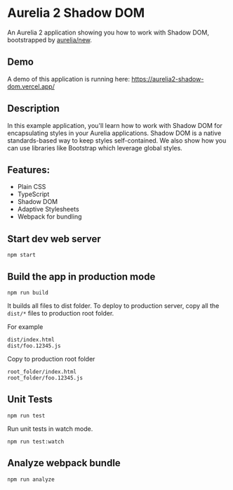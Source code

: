 # Aurelia 2 Shadow DOM

An Aurelia 2 application showing you how to work with Shadow DOM, bootstrapped by [aurelia/new](https://github.com/aurelia/new).

## Demo

A demo of this application is running here: https://aurelia2-shadow-dom.vercel.app/

## Description

In this example application, you'll learn how to work with Shadow DOM for encapsulating styles in your Aurelia applications. Shadow DOM is a native standards-based way to keep styles self-contained. We also show how you can use libraries like Bootstrap which leverage global styles.

## Features:

- Plain CSS
- TypeScript
- Shadow DOM
- Adaptive Stylesheets
- Webpack for bundling

## Start dev web server

    npm start

## Build the app in production mode

    npm run build

It builds all files to dist folder. To deploy to production server, copy all the `dist/*` files to production root folder.

For example
```
dist/index.html
dist/foo.12345.js
```
Copy to production root folder
```
root_folder/index.html
root_folder/foo.12345.js
```

## Unit Tests

    npm run test

Run unit tests in watch mode.

    npm run test:watch


## Analyze webpack bundle

    npm run analyze
